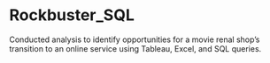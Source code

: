 # Rockbuster_SQL
Conducted analysis to identify opportunities for a movie renal shop’s transition to an online service using Tableau, Excel, and SQL queries. 
